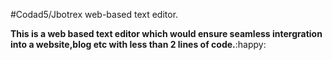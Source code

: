 #Codad5/Jbotrex web-based text editor.

**This is a web based text editor which would ensure seamless intergration into  a website,blog etc with less than 2 lines of code.**:happy:

